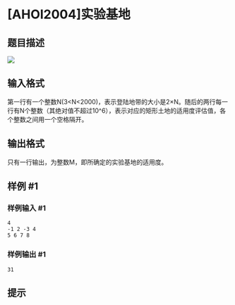 # [AHOI2004]实验基地

## 题目描述

![](https://cdn.luogu.com.cn/upload/pic/1656.png)


## 输入格式

第一行有一个整数N(3<N<2000)，表示登陆地带的大小是2×N。随后的两行每一行有N个整数（其绝对值不超过10^6），表示对应的矩形土地的适用度评估值，各个整数之间用一个空格隔开。


## 输出格式

只有一行输出，为整数M，即所确定的实验基地的适用度。


## 样例 #1

### 样例输入 #1
```
4
-1 2 -3 4
5 6 7 8
```

### 样例输出 #1

```
31
```

## 提示


